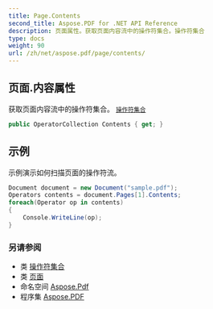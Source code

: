 ```yaml
---
title: Page.Contents
second_title: Aspose.PDF for .NET API Reference
description: 页面属性。获取页面内容流中的操作符集合。操作符集合
type: docs
weight: 90
url: /zh/net/aspose.pdf/page/contents/
---
```

## 页面.内容属性

获取页面内容流中的操作符集合。 [`操作符集合`](../../operatorcollection/)

```csharp
public OperatorCollection Contents { get; }
```

## 示例

示例演示如何扫描页面的操作符流。

```csharp
Document document = new Document("sample.pdf");
Operators contents = document.Pages[1].Contents;
foreach(Operator op in contents)
{
    Console.WriteLine(op);
}
```

### 另请参阅

* 类 [操作符集合](../../operatorcollection/)
* 类 [页面](../)
* 命名空间 [Aspose.Pdf](../../../aspose.pdf/)
* 程序集 [Aspose.PDF](../../../)